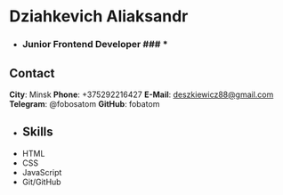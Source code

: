 # Dziahkevich Aliaksandr #

* ### Junior Frontend Developer ### *

## Contact ##
__City__: Minsk
__Phone__: +375292216427
__E-Mail__: deszkiewicz88@gmail.com
__Telegram__: @fobosatom
__GitHub__: fobatom

* ## Skills ##
 * HTML
 * CSS
 * JavaScript
 * Git/GitHub